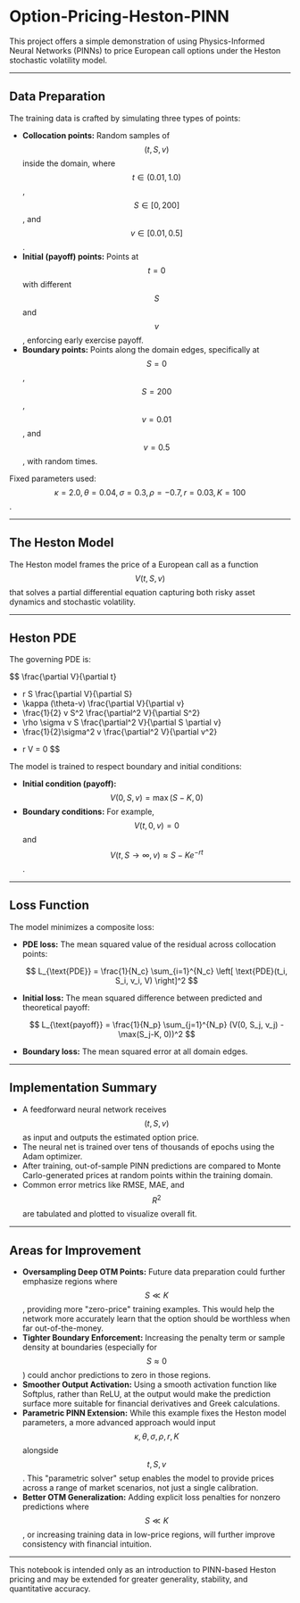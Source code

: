 # Option-Pricing-Heston-PINN


This project offers a simple demonstration of using Physics-Informed Neural Networks (PINNs) to price European call options under the Heston stochastic volatility model.

---

## Data Preparation

The training data is crafted by simulating three types of points:

- **Collocation points:** Random samples of $$ (t, S, v) $$ inside the domain, where $$ t \in (0.01, 1.0) $$, $$ S \in [0, 200] $$, and $$ v \in [0.01, 0.5] $$.
- **Initial (payoff) points:** Points at $$ t = 0 $$ with different $$ S $$ and $$ v $$, enforcing early exercise payoff.
- **Boundary points:** Points along the domain edges, specifically at $$ S = 0 $$, $$ S = 200 $$, $$ v = 0.01 $$, and $$ v = 0.5 $$, with random times.

Fixed parameters used: $$ \kappa = 2.0, \theta = 0.04, \sigma = 0.3, \rho = -0.7, r = 0.03, K = 100 $$.

---

## The Heston Model

The Heston model frames the price of a European call as a function $$ V(t, S, v) $$ that solves a partial differential equation capturing both risky asset dynamics and stochastic volatility.

---

## Heston PDE

The governing PDE is:

$$
\frac{\partial V}{\partial t} 
+ r S \frac{\partial V}{\partial S} 
+ \kappa (\theta-v) \frac{\partial V}{\partial v}
+ \frac{1}{2} v S^2 \frac{\partial^2 V}{\partial S^2}
+ \rho \sigma v S \frac{\partial^2 V}{\partial S \partial v}
+ \frac{1}{2}\sigma^2 v \frac{\partial^2 V}{\partial v^2}
- r V = 0
$$

The model is trained to respect boundary and initial conditions:

- **Initial condition (payoff):** $$ V(0, S, v) = \max(S-K, 0) $$
- **Boundary conditions:** For example, $$ V(t, 0, v) = 0 $$ and $$ V(t, S \to \infty, v) \approx S - K e^{-rt} $$.

---

## Loss Function

The model minimizes a composite loss:

- **PDE loss:** The mean squared value of the residual across collocation points:

  $$
  L_{\text{PDE}} = \frac{1}{N_c} \sum_{i=1}^{N_c} \left[ \text{PDE}(t_i, S_i, v_i, V) \right]^2
  $$

- **Initial loss:** The mean squared difference between predicted and theoretical payoff:

  $$
  L_{\text{payoff}} = \frac{1}{N_p} \sum_{j=1}^{N_p} (V(0, S_j, v_j) - \max(S_j-K, 0))^2
  $$

- **Boundary loss:** The mean squared error at all domain edges.

---

## Implementation Summary

- A feedforward neural network receives $$ (t, S, v) $$ as input and outputs the estimated option price.
- The neural net is trained over tens of thousands of epochs using the Adam optimizer.
- After training, out-of-sample PINN predictions are compared to Monte Carlo-generated prices at random points within the training domain.
- Common error metrics like RMSE, MAE, and $$ R^2 $$ are tabulated and plotted to visualize overall fit.

---

## Areas for Improvement

- **Oversampling Deep OTM Points:** Future data preparation could further emphasize regions where $$ S \ll K $$, providing more "zero-price" training examples. This would help the network more accurately learn that the option should be worthless when far out-of-the-money.
- **Tighter Boundary Enforcement:** Increasing the penalty term or sample density at boundaries (especially for $$ S \approx 0 $$) could anchor predictions to zero in those regions.
- **Smoother Output Activation:** Using a smooth activation function like Softplus, rather than ReLU, at the output would make the prediction surface more suitable for financial derivatives and Greek calculations.
- **Parametric PINN Extension:** While this example fixes the Heston model parameters, a more advanced approach would input $$ \kappa, \theta, \sigma, \rho, r, K $$ alongside $$ t, S, v $$. This "parametric solver" setup enables the model to provide prices across a range of market scenarios, not just a single calibration.
- **Better OTM Generalization:** Adding explicit loss penalties for nonzero predictions where $$ S \ll K $$, or increasing training data in low-price regions, will further improve consistency with financial intuition.

---

This notebook is intended only as an introduction to PINN-based Heston pricing and may be extended for greater generality, stability, and quantitative accuracy.
